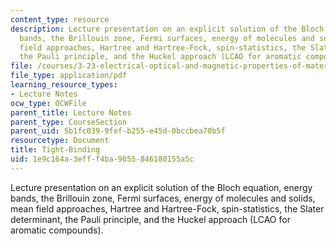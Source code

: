 ```yaml
---
content_type: resource
description: Lecture presentation on an explicit solution of the Bloch equation, energy
  bands, the Brillouin zone, Fermi surfaces, energy of molecules and solids, mean
  field approaches, Hartree and Hartree-Fock, spin-statistics, the Slater determinant,
  the Pauli principle, and the Huckel approach (LCAO for aromatic compounds).
file: /courses/3-23-electrical-optical-and-magnetic-properties-of-materials-fall-2007/1e9c164a3efff4ba9655846180155a5c_clean10.pdf
file_type: application/pdf
learning_resource_types:
- Lecture Notes
ocw_type: OCWFile
parent_title: Lecture Notes
parent_type: CourseSection
parent_uid: 5b1fc039-9fef-b255-e45d-0bccbea70b5f
resourcetype: Document
title: Tight-Binding
uid: 1e9c164a-3eff-f4ba-9655-846180155a5c
---
```

Lecture presentation on an explicit solution of the Bloch equation, energy bands, the Brillouin zone, Fermi surfaces, energy of molecules and solids, mean field approaches, Hartree and Hartree-Fock, spin-statistics, the Slater determinant, the Pauli principle, and the Huckel approach (LCAO for aromatic compounds).